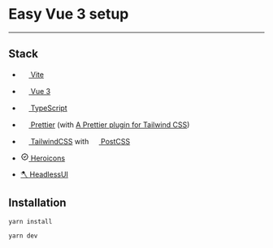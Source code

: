 # Easy Vue 3 setup

---

## Stack

- [<img src="https://vitejs.dev/logo.svg" width="16" height="16"> Vite](https://vitejs.dev/)

- [<img src="https://v3.vuejs.org/logo.png" width="16" height="16"> Vue 3](https://v3.vuejs.org/)

- [<img src="https://upload.wikimedia.org/wikipedia/commons/4/4c/Typescript_logo_2020.svg" width="16" height="16"> TypeScript](https://www.typescriptlang.org/)

- [<img src="https://prettier.io/icon.png" width="16" height="16"> Prettier](https://prettier.io/) (with [A Prettier plugin for Tailwind CSS](https://github.com/tailwindlabs/prettier-plugin-tailwindcss))

- [<img src="https://upload.wikimedia.org/wikipedia/commons/d/d5/Tailwind_CSS_Logo.svg" width="16" height="16"> TailwindCSS](https://tailwindcss.com/) with [<img src="https://upload.wikimedia.org/wikipedia/commons/b/bc/PostCSS_Logo.svg" width="16" height="16"> PostCSS](https://postcss.org/)

- [<svg height="16" fill="none" stroke="currentColor" viewBox="0 0 24 24" xmlns="http://www.w3.org/2000/svg"><path stroke-linecap="round" stroke-linejoin="round" stroke-width="2" d="M9 12l2 2 4-4M7.835 4.697a3.42 3.42 0 001.946-.806 3.42 3.42 0 014.438 0 3.42 3.42 0 001.946.806 3.42 3.42 0 013.138 3.138 3.42 3.42 0 00.806 1.946 3.42 3.42 0 010 4.438 3.42 3.42 0 00-.806 1.946 3.42 3.42 0 01-3.138 3.138 3.42 3.42 0 00-1.946.806 3.42 3.42 0 01-4.438 0 3.42 3.42 0 00-1.946-.806 3.42 3.42 0 01-3.138-3.138 3.42 3.42 0 00-.806-1.946 3.42 3.42 0 010-4.438 3.42 3.42 0 00.806-1.946 3.42 3.42 0 013.138-3.138z"></path></svg> Heroicons](https://heroicons.dev/)

- [🪓 HeadlessUI](https://headlessui.dev/)

## Installation

```bash
yarn install
```

```bash
yarn dev
```

